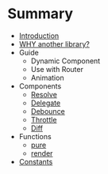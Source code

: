 # Summary

* [Introduction](README.md)
* [WHY another library?](docs/why.md)
* Guide
  * Dynamic Component 
  * Use with Router
  * Animation
* Components  
  * [Resolve](docs/Resolve.md)
  * [Delegate](docs/Delegate.md)
  * [Debounce](docs/Debounce.md)
  * [Throttle](docs/Throttle.md)
  * [Diff](docs/Diff.md)
* Functions
  * [pure](docs/functions/pure.md)
  * [render](docs/functions/render.md)
* [Constants](docs/constans.md)

